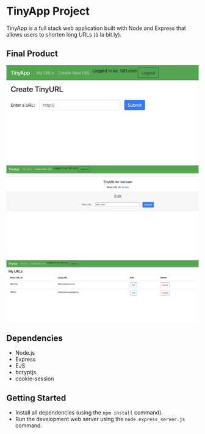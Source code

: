 # TinyApp Project

TinyApp is a full stack web application built with Node and Express that allows users to shorten long URLs (à la bit.ly).

## Final Product

!["Screenshot of create new URLs page"](https://github.com/vwong02/tinyapp/blob/238472822f5575df637e40c74ffc66c05346cab3/docs/create_url.png)
!["Screenshot of shortURL page"](https://github.com/vwong02/tinyapp/blob/238472822f5575df637e40c74ffc66c05346cab3/docs/shortURL_page.png)
!["Screenshot of URLs page"](https://github.com/vwong02/tinyapp/blob/238472822f5575df637e40c74ffc66c05346cab3/docs/urls_page.png)

## Dependencies

- Node.js
- Express
- EJS
- bcryptjs
- cookie-session

## Getting Started

- Install all dependencies (using the `npm install` command).
- Run the development web server using the `node express_server.js` command.